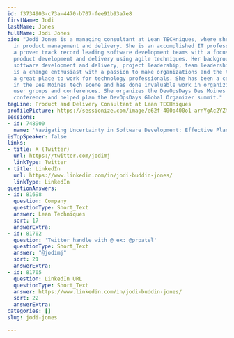 ```yaml
---
id: f3734903-c73a-4470-b707-fee91b93a7e8
firstName: Jodi
lastName: Jones
fullName: Jodi Jones
bio: "Jodi Jones is a managing consultant at Lean TECHniques, where she specializes
  in product management and delivery. She is an accomplished IT professional with
  a proven track record leading software development teams with a focus on improving
  product development and delivery using agile techniques. Her background includes
  software development and delivery, project leadership, team leadership, and coaching. \r\n\r\nJodi
  is a change enthusiast with a passion to make organizations and the technology community
  a great place to work for technology professionals. She has been a central figure
  in the Des Moines tech scene and has done invaluable work in organizing events,
  user groups and conferences. She organizes the DevOpsDays Des Moines and Agile Iowa
  conference and helped plan the DevOpsDays Global Organizer summit."
tagLine: Product and Delivery Consultant at Lean TECHniques
profilePicture: https://sessionize.com/image/e62f-400o400o1-arnYgAc2YZtfTA1jy2MwN3.png
sessions:
- id: 748900
  name: 'Navigating Uncertainty in Software Development: Effective Planning Techniques'
isTopSpeaker: false
links:
- title: X (Twitter)
  url: https://twitter.com/jodimj
  linkType: Twitter
- title: LinkedIn
  url: https://www.linkedin.com/in/jodi-buddin-jones/
  linkType: LinkedIn
questionAnswers:
- id: 81698
  question: Company
  questionType: Short_Text
  answer: Lean Techniques
  sort: 17
  answerExtra:
- id: 81702
  question: 'Twitter handle with @ ex: @prpatel'
  questionType: Short_Text
  answer: "@jodimj"
  sort: 21
  answerExtra:
- id: 81705
  question: LinkedIn URL
  questionType: Short_Text
  answer: https://www.linkedin.com/in/jodi-buddin-jones/
  sort: 22
  answerExtra:
categories: []
slug: jodi-jones

---
```

